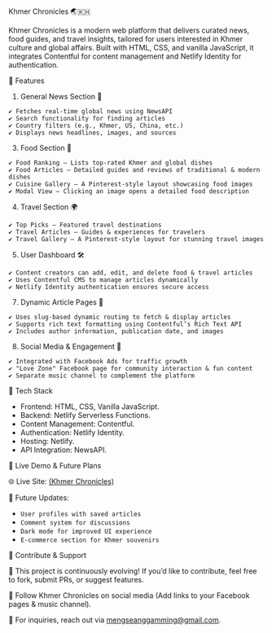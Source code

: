 Khmer Chronicles 🌏🇰🇭

Khmer Chronicles is a modern web platform that delivers curated news, food guides, and travel insights, tailored for users interested in Khmer culture and global affairs. Built with HTML, CSS, and vanilla JavaScript, it integrates Contentful for content management and Netlify Identity for authentication.

🌟 Features

  
  1. General News Section 📰

    ✔ Fetches real-time global news using NewsAPI
    ✔ Search functionality for finding articles
    ✔ Country filters (e.g., Khmer, US, China, etc.)
    ✔ Displays news headlines, images, and sources
  
  3. Food Section 🍜
     
    ✔ Food Ranking – Lists top-rated Khmer and global dishes
    ✔ Food Articles – Detailed guides and reviews of traditional & modern dishes
    ✔ Cuisine Gallery – A Pinterest-style layout showcasing food images
    ✔ Modal View – Clicking an image opens a detailed food description
  
  4. Travel Section 🌍
     
    ✔ Top Picks – Featured travel destinations
    ✔ Travel Articles – Guides & experiences for travelers
    ✔ Travel Gallery – A Pinterest-style layout for stunning travel images
    
5. User Dashboard 🛠
```
✔ Content creators can add, edit, and delete food & travel articles
✔ Uses Contentful CMS to manage articles dynamically
✔ Netlify Identity authentication ensures secure access
```
  7. Dynamic Article Pages 📝
```
✔ Uses slug-based dynamic routing to fetch & display articles
✔ Supports rich text formatting using Contentful’s Rich Text API
✔ Includes author information, publication date, and images
 ``` 
  8. Social Media & Engagement 📢
```
✔ Integrated with Facebook Ads for traffic growth
✔ "Love Zone" Facebook page for community interaction & fun content
✔ Separate music channel to complement the platform
```
🔧 Tech Stack
  - Frontend: HTML, CSS, Vanilla JavaScript.
  - Backend: Netlify Serverless Functions.
  - Content Management: Contentful.
  - Authentication: Netlify Identity.
  - Hosting: Netlify.
  - API Integration: NewsAPI.
    
🚀 Live Demo & Future Plans

🌐 Live Site: [(Khmer Chronicles)](https://khmerchronicles.netlify.app/)

📌 Future Updates:

- `User profiles with saved articles`
- `Comment system for discussions`
- `Dark mode for improved UI experience`
- `E-commerce section for Khmer souvenirs`
  
📢 Contribute & Support

🚀 This project is continuously evolving! If you’d like to contribute, feel free to fork, submit PRs, or suggest features.

🔗 Follow Khmer Chronicles on social media (Add links to your Facebook pages & music channel).

📧 For inquiries, reach out via mengseanggamming@gmail.com.


